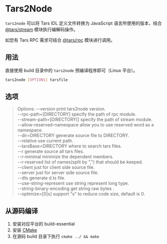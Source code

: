# Tars2Node

`tars2node` 可以将 Tars IDL 定义文件转换为 JavaScript 语言所使用的版本，结合 [@tars/stream](https://www.npmjs.com/package/@tars/stream) 模块执行编解码操作。

如您有 Tars RPC 需求可结合 [@tars/rpc](https://www.npmjs.com/package/@tars/rpc) 模块进行调用。

## 用法

直接使用 build 目录中的 `tars2node` 预编译程序即可（Linux 平台）。

```bash
tars2node [OPTIONS] tarsfile
```

## 选项

> Options:
>  --version                    print tars2node version.  
>  --rpc-path=[DIRECTORY]       specify the path of rpc module.  
>  --stream-path=[DIRECTORY[]   specify the path of stream module.  
>  --allow-reserved-namespace   allow you to use reserved word as a namespace.  
>  --dir=DIRECTORY              generate source file to DIRECTORY.  
>  --relative                   use current path.  
>  --tarsBase=DIRECTORY          where to search tars files.  
>  --r                          generate source all tars files.  
>  --r-minimal                  minimize the dependent members.  
>  --r-reserved                 list of names(split by ",") that should be keeped.  
>  --client                     just for client side source file.  
>  --server                     just for server side source file.  
>  --dts                        generate d.ts file.  
>  --use-string-represent       use string represent long type.  
>  --string-binary-encoding     get string raw bytes <BinBuffer>.  
>  --optimize=[0|s]             support "s" to reduce code size, default is 0.  

## 从源码编译

1. 安装对应平台的 build-essential
2. 安装 [CMake](https://cmake.org/)
3. 在源码 build 目录下执行 `cmake ../ && make`